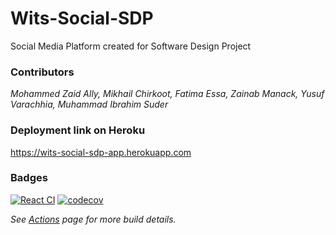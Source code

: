 # Wits-Social-SDP
Social Media Platform created for Software Design Project 

### Contributors
<em>Mohammed Zaid Ally, Mikhail Chirkoot, Fatima Essa, Zainab Manack, Yusuf Varachhia, Muhammad Ibrahim Suder</em>

### Deployment link on Heroku
https://wits-social-sdp-app.herokuapp.com

### Badges
[![React CI](https://github.com/Fatima-Essa/Wits-Social-SDP/actions/workflows/production.yml/badge.svg)](https://github.com/Fatima-Essa/Wits-Social-SDP/actions/workflows/production.yml/badge.svg)     [![codecov](https://codecov.io/gh/Fatima-Essa/Wits-Social-SDP/branch/main/graph/badge.svg?token=HKLXVV0YIF)](https://codecov.io/gh/Fatima-Essa/Wits-Social-SDP)

<em> See [Actions](https://github.com/Fatima-Essa/Heroku/actions) page for more build details. </em>
